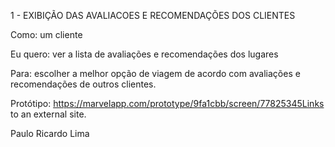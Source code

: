 1 - EXIBIÇÃO DAS AVALIACOES E RECOMENDAÇÕES DOS CLIENTES

Como: um cliente

Eu quero: ver a lista de avaliações e recomendações dos lugares

Para: escolher a melhor opção de viagem de acordo com avaliações e recomendações de outros clientes.

Protótipo: https://marvelapp.com/prototype/9fa1cbb/screen/77825345Links to an external site.

Paulo Ricardo Lima 